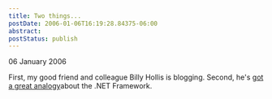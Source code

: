 ```yaml
---
title: Two things...
postDate: 2006-01-06T16:19:28.84375-06:00
abstract: 
postStatus: publish
---
```

06 January 2006

First, my good friend and colleague Billy Hollis is blogging. Second, he's [got a great analogy](http://ftponline.com/weblogger/forum.aspx?ID=18&amp;DATE=12/14/2005)about the .NET Framework.
